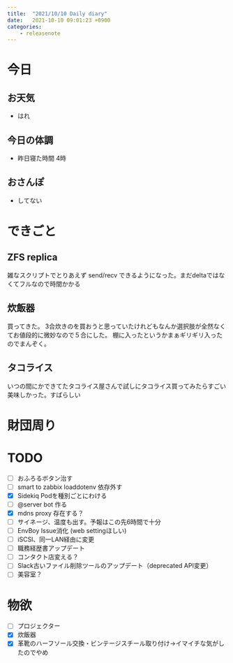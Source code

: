 ```yaml
---
title:  "2021/10/10 Daily diary"
date:   2021-10-10 09:01:23 +0900
categories:
	- releasenote
---
```

# 今日

## お天気

* はれ

## 今日の体調

* 昨日寝た時間 4時

## おさんぽ

* してない

# できごと

## ZFS replica

雑なスクリプトでとりあえず send/recv できるようになった。まだdeltaではなくてフルなので時間かかる

## 炊飯器

買ってきた。 3合炊きのを買おうと思っていたけれどもなんか選択肢が全然なくてお値段的に微妙なので５合にした。
棚に入ったというかまぁギリギリ入ったのでまんぞく。

## タコライス

いつの間にかできてたタコライス屋さんで試しにタコライス買ってみたらすごい美味しかった。すばらしい

# 財団周り


# TODO 

- [ ] おふろるボタン治す
- [ ] smart to zabbix loaddotenv 依存外す
- [x] Sidekiq Podを種別ごとにわける
- [ ] @server bot 作る
- [x] mdns proxy 存在する？
- [ ] サイネージ、温度も出す。予報はこの先6時間で十分
- [ ] EnvBoy Issue消化 (web settingほしい)
- [ ] iSCSI、同一LAN経由に変更
- [ ] 職務経歴書アップデート
- [ ] コンタクト店変える？
- [ ] Slack古いファイル削除ツールのアップデート（deprecated API変更）
- [ ] 美容室？

# 物欲

- [ ] プロジェクター
- [x] 炊飯器
- [x] 革靴のハーフソール交換・ビンテージスチール取り付け→イマイチな気がしたのでやめ
